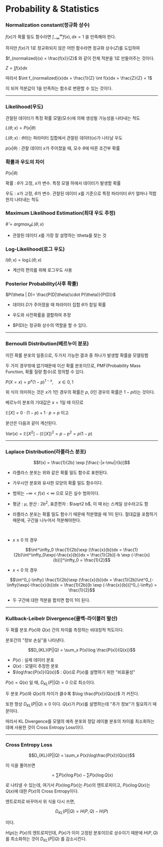 # Probability & Statistics

### Normalization constant(정규화 상수)

$f(x)$가 확률 밀도 함수라면 $\int_{-\infty}^{\infty} f(x) , dx = 1$ 을 만족해야 한다.

하지만 $f(x)$가 1로 정규화되지 않은 어떤 함수라면 정규화 상수($Z$)를 도입하여

$f_{normalized}(x) = \frac{f(x)}{Z}$ 와 같이  전체 적분을 1로 만들어주는 것이다.

$Z = \int f(x)dx$

따라서 $\int f_{normalized}(x)dx = \frac{1}{Z} \int f(x)dx = \frac{Z}{Z} = 1$

이 되어 적분값이 1을 만족하는 함수로 변환할 수 있는 것이다.

---
### Likelihood(우도)

관찰된 데이터가 특정 확률 모델(모수)에 의해 생성될 가능성을 나타내는 척도

$L(\theta; x) = P(x|\theta)$

$L(\theta; x)$ : $\theta$라는 파라미터 집합에서 관찰된 데이터($x$)가 나타날 우도

$p(x|\theta)$ : 관찰 데이터 $x$가 주어졌을 때, 모수 $\theta$에 따른 조건부 확률

### 확률과 우도의 차이

$P(x|\theta)$

확률 : $\theta$가 고정, $x$가 변수. 특정 모델 하에서 데이터가 발생할 확률

우도 : $x$가 고정, $\theta$가 변수. 관찰된 데이터 $x$를 기준으로 특정 파라미터 $\theta$가 얼마나 적합한지 나타내는 척도

### Maximum Likelihood Estimation(최대 우도 추정)

$\hat \theta = argmax_\theta L(\theta; x)$

- 관찰된 데이터 $x$를 가장 잘 설명하는 \theta를 찾는 것

### Log-Likelihood(로그 우도)

$l(\theta; x) = \log L(\theta; x)$

- 계산의 편의를 위해 로그우도 사용


### Posterior Probability(사후 확률)

$P(\theta | D)= \frac{P(D|\theta)\cdot P(\theta)}{P(D)}$

- 데이터 $D$가 주어졌을 때 파라미터 집합 $\theta$가 참일 확률

- 우도와 사전확률을 결합하여 추정

- $P(D)는 정규화 상수의 역할을 할 수 있다.

---

### Bernoulli Distribution(베르누이 분포)

이진 확률 분포의 일종으로, 두가지 가능한 결과 중 하나가 발생할 확률을 모델링함

두 가지 경우밖에 없기때문에 이산 확률 분포이므로, PMF(Probability Mass Function, 확률 질량 함수)로 정의할 수 있다.

$P(X=x) = p^x(1-p)^{1-x}, \quad x \in {0, 1}$

위 식이 의미하는 것은 $x$가 1인 경우의 확률은 $p$, 0인 경우의 확률은 $1-p$라는 것이다.

베르누이 분포의 기대값은 $x=1$일 때 이므로

$\mathbb E[X] = 0 \cdot (1-p) + 1 \cdot p = p$ 이고

분산은 다음과 같이 계산된다.

$Var(x) = \mathbb E[X^2] - (\mathbb E[X])^2 = p - p^2 = p(1-p)$

---

### Laplace Distribution(라플라스 분포)

$$f(x) = \frac{1}{2b} \exp [\frac{-|x-\mu|}{b}]$$

- 라플라스 분포는 위와 같은 확률 밀도 함수로 표현된다.

- 가우시안 분포와 유사한 모양의 확률 밀도 함수이다.

- 범위는 $-\infty < f(x) < \infty$ 으로 모든 실수 범위이다.

- 평균 : $\mu$, 분산 : $2b^2$, 표준편차 : $\sqrt2 b$, 이 때 $b$는 스케일 상수라고도 함 

- 라플라스 분포는 확률 밀도 함수기 때문에 적분했을 때 1이 된다. 절대값을 포함하기 때문에, 구간을 나누어서 적분해야한다.

&nbsp;


  
- $x \ge 0$ 의 경우

$$\int^\infty_0 \frac{1}{2b}\exp (\frac{x}{b})dx = \frac{1}{2b}\int^\infty_0\exp(-\frac{x}{b})dx = \frac{1}{2b}[-b \exp (-\frac{x}{b})]^\infty_0 = \frac{1}{2}$$

- $x < 0$ 의 경우


$$\int^0_{-\infty} \frac{1}{2b}\exp (\frac{x}{b})dx = \frac{1}{2b}\int^0_{-\infty}\exp(-\frac{x}{b})dx = \frac{1}{2b}[b \exp (-\frac{x}{b})]^0_{-\infty} = \frac{1}{2}$$

- 두 구간에 대한 적분을 합치면 합이 1이 된다.

---

### Kullback-Leibelr Divergence(쿨백-라이블러 발산)

두 확률 분포 $P(x)$와 $Q(x)$ 간의 차이를 측정하는 비대칭적 척도이다.

분포간의 "정보 손실"을 나타낸다.

$$D_{KL}(P||Q) = \sum_x P(x)\log \frac{P(x)}{Q(x)}$$

- $P(x)$ : 실제 데이터 분포
- $Q(x)$ : 모델이 추정한 분포
- $\log\frac{P(x)}{Q(x)}$ : $Q(x)$로 $P(x)$를 설명하기 위한 "비효율성"

$P(x) = Q(x)$ 일 때, $D_{KL}(P||Q)=0$ 으로 최소이다.

두 분포 $P(x)$와 $Q(x)$의 차이가 클수록 $\log \frac{P(x)}{Q(x)}$ 가 커진다.

또한 항상 $D_{KL}(P||Q) \ge 0$ 이다. $Q(x)$가 $P(x)$를 설명하는데 "추가 정보"가 필요하기 때문이다.

따라서 KL Divergence를 모델의 예측 분포와 정답 레이블 분포의 차이를 최소화하는 데에 사용한 것이 Cross Entropy Loss이다.

---

### Cross Entropy Loss

$$D_{KL}(P||Q) = \sum_x P(x)\log\frac{P(x)}{Q(x)}$$

이 식을 풀어쓰면

$$= \sum P(x)\log P(x) - \sum P(x)\log Q(x)$$

로 나타낼 수 있는데, 여기서 $P(x)\log P(x)$는 $P(x)$의 엔트로피이고, $P(x)\log Q(x)$는 $Q(x)$에 대한 $P(x)$의 Cross Entropy이다.

엔트로피로 바꾸어서 위 식을 다시 쓰면,

$$D_{KL}(P||Q) = H(P,Q) - H(P)$$

이다.

$H(p)$는 $P(x)$의 엔트로피인데, $P(x)$가 이미 고정된 분포이므로 상수이기 때문에 $H(P, Q)$를 최소화하는 것이 $D_{KL}(P||Q)$ 를 감소시킨다.